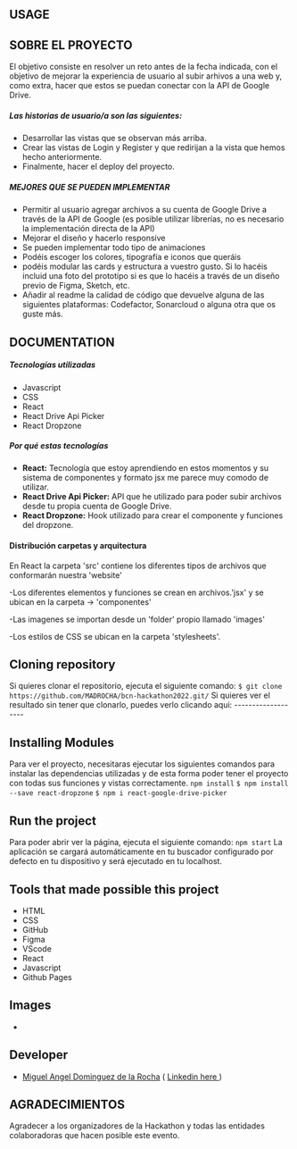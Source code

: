 
## USAGE
## SOBRE EL PROYECTO

El objetivo consiste en resolver un reto antes de la fecha indicada, con el objetivo de mejorar la experiencia de usuario al subir arhivos a una web y, como extra, hacer que estos se puedan conectar con la API de Google Drive.
##### Las historias de usuario/a son las siguientes:
- Desarrollar las vistas que se observan más arriba.
- Crear las vistas de Login y Register y que redirijan a la vista que hemos hecho anteriormente.
- Finalmente, hacer el deploy del proyecto.
##### MEJORES QUE SE PUEDEN IMPLEMENTAR
- Permitir al usuario agregar archivos a su cuenta de Google Drive a través de la API de Google (es posible utilizar librerías, no es necesario la implementación directa de la API)
- Mejorar el diseño y hacerlo responsive
- Se pueden implementar todo tipo de animaciones
- Podéis escoger los colores, tipografía e iconos que queráis
- podéis modular las cards y estructura a vuestro gusto. Si lo hacéis incluid una foto del prototipo si es que lo hacéis a través de un diseño previo de Figma, Sketch, etc.
- Añadir al readme la calidad de código que devuelve alguna de las siguientes plataformas: Codefactor, Sonarcloud o alguna otra que os guste más.
## DOCUMENTATION
##### Tecnologías utilizadas
- Javascript
- CSS
- React
- React Drive Api Picker
- React Dropzone
##### Por qué estas tecnologías
- **React:** Tecnología que estoy aprendiendo en estos momentos y su sistema de componentes y formato jsx me parece muy comodo de utilizar.
- **React Drive Api Picker:** API que he utilizado para poder subir archivos desde tu propia cuenta de Google Drive.
- **React Dropzone:** Hook utilizado para crear el componente y funciones del dropzone.
#### Distribución carpetas y arquitectura

En React la carpeta 'src' contiene los diferentes tipos de archivos que conformarán nuestra 'website'

-Los diferentes elementos y funciones se crean en archivos.'jsx' y se ubican en la carpeta -> 'componentes' 

-Las imagenes se importan desde un 'folder' propio llamado 'images' 

-Los estilos de CSS se ubican en la carpeta 'stylesheets'.
 
## Cloning repository
Si quieres clonar el repositorio, ejecuta el siguiente comando:
`$ git clone https://github.com/MADROCHA/bcn-hackathon2022.git/`
Si quieres ver el resultado sin tener que clonarlo, puedes verlo clicando aqui: -------------------
## Installing Modules
Para ver el proyecto, necesitaras ejecutar los siguientes comandos para instalar las dependencias utilizadas y de esta forma poder tener el proyecto con todas sus funciones y vistas correctamente.
 `npm install`
 `$ npm install --save react-dropzone`
 `$ npm i react-google-drive-picker`
## Run the project
Para poder abrir ver la página, ejecuta el siguiente comando:
 `npm start`
La aplicación se cargará automáticamente en tu buscador configurado por defecto en tu dispositivo y será ejecutado en tu localhost.
## Tools that made possible this project
- HTML
- CSS
- GitHub
- Figma
- VScode
- React
- Javascript
- Github Pages
## Images
- 
## Developer
- [Miguel Angel Dominguez de la Rocha](https://github.com/MADROCHA) ( [ Linkedin here ](www.linkedin.com/in/miguel-angel-dominguez-de-la-rocha))
## AGRADECIMIENTOS
 Agradecer a los organizadores de la Hackathon y todas las entidades colaboradoras que hacen posible este evento.